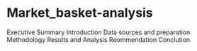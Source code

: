 # Market_basket-analysis
Executive Summary
Introduction
Data sources and preparation
Methodology
Results and Analysis
Reommendation
Conclution
